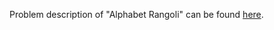 Problem description of "Alphabet Rangoli" can be found [here](https://www.hackerrank.com/challenges/alphabet-rangoli/problem).
